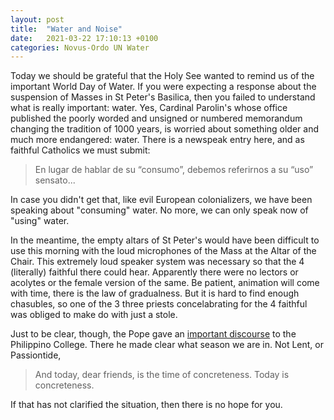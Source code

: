 ```yaml
---
layout: post
title:  "Water and Noise"
date:   2021-03-22 17:10:13 +0100
categories: Novus-Ordo UN Water
---
```


Today we should be grateful that the Holy See wanted to remind us of the important World Day of Water. If you were expecting a response about the suspension of Masses in St Peter's Basilica, then you failed to understand 
what is really important: water. Yes, Cardinal Parolin's whose office published the poorly worded and unsigned or numbered memorandum changing the tradition of 1000 years, is worried about something older and much more 
endangered: water. There is a newspeak entry here, and as faithful Catholics we must submit: 

>En lugar de hablar de su “consumo”, debemos referirnos a su “uso” sensato...

In case you didn't get that, like evil European colonializers, we have been speaking about "consuming" water.  No more, we can only speak now of "using" water.

In the meantime, the empty altars of St Peter's would have been difficult to use this morning with the loud microphones of the Mass at the Altar of the Chair.  This extremely loud speaker system was necessary so that the 4 (literally) faithful there could hear.  Apparently there were no lectors or acolytes or the female version of the same. Be patient, animation will come with time, there is the law of gradualness. But it is hard to find enough chasubles, so one of the 3 three priests concelabrating for the 4 faithful was obliged to make do with just a stole.

Just to be clear, though, the Pope gave an [important discourse](http://bit.ly/2Pf0Wnu) to the Philippino College.  There he made clear what season we are in.  Not Lent, or Passiontide,

>And today, dear friends, is the time of concreteness.  Today is concreteness.

If that has not clarified the situation, then there is no hope for you.


